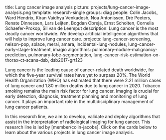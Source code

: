 title: Lung cancer image analysis
picture: projects/lung-cancer-image-analysis.png
template: research-single
groups: diag
people: Colin Jacobs, Ward Hendrix, Kiran Vaidhya Venkadesh, Noa Antonissen, Dré Peeters, Renate Dinnessen, Lars Leijten, Bogdan Obreja, Ernst Scholten, Cornelia Schaefer-Prokop, Sil van de Leemput
description: Lung cancer is the most deadly cancer worldwide. We develop artificial intelligence algorithms that will help to improve lung cancer care.
projects: lung-cancer-screening, nelson-pop, solace, merai, amara, incidental-lung-nodules, lung-cancer-early-stage-treatment, imagio
algorithms: pulmonary-nodule-malignancy-prediction, pulmonary-lobe-segmentation, lung-cancer-risk-estimation-on-thorax-ct-scans-dsb, dsb2017-grt123

Lung cancer is the leading cause of cancer-related death worldwide, for which the five-year survival rates have yet to surpass 20%. The World Health Organization (WHO) has estimated that there were 2.21 million cases of lung cancer and 1.80 million deaths due to lung cancer in 2020. Tobacco smoking remains the main risk factor for lung cancer. Imaging is crucial for early detection, diagnosis, treatment planning and monitoring of lung cancer. It plays an important role in the multidisciplinary management of lung cancer patients.

In this research line, we aim to develop, validate and deploy algorithms that assist in the interpretation of radiological imaging for lung cancer. This research line is led by [member/colin-jacobs]. Click on the cards below to learn about the various projects in lung cancer image analysis.
